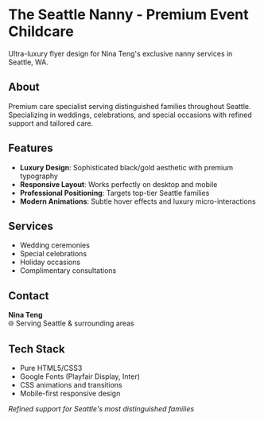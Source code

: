 # The Seattle Nanny - Premium Event Childcare

Ultra-luxury flyer design for Nina Teng's exclusive nanny services in Seattle, WA.

## About
Premium care specialist serving distinguished families throughout Seattle. Specializing in weddings, celebrations, and special occasions with refined support and tailored care.

## Features
- **Luxury Design**: Sophisticated black/gold aesthetic with premium typography
- **Responsive Layout**: Works perfectly on desktop and mobile
- **Professional Positioning**: Targets top-tier Seattle families
- **Modern Animations**: Subtle hover effects and luxury micro-interactions

## Services
- Wedding ceremonies
- Special celebrations  
- Holiday occasions
- Complimentary consultations

## Contact
**Nina Teng**  
🌐 Serving Seattle & surrounding areas

## Tech Stack
- Pure HTML5/CSS3
- Google Fonts (Playfair Display, Inter)
- CSS animations and transitions
- Mobile-first responsive design


*Refined support for Seattle's most distinguished families*
